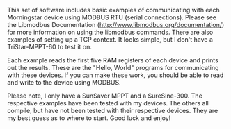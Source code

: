 This set of software includes basic examples of communicating with each Morningstar device using MODBUS RTU (serial connections).  Please see the Libmodbus Documentation (http://www.libmodbus.org/documentation/) for more information on using the libmodbus commands.  There are also examples of setting up a TCP context.  It looks simple, but I don't have a TriStar-MPPT-60 to test it on.

Each example reads the first five RAM registers of each device and prints out the results.  These are the "Hello, World" programs for communicating with these devices.  If you can make these work, you should be able to read and write to the device using MODBUS.

Please note, I only have a SunSaver MPPT and a SureSine-300.  The respective examples have been tested with my devices.  The others all compile, but have not been tested with their respective devices.  They are my best guess as to where to start.  Good luck and enjoy!
